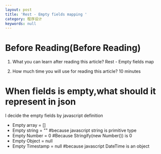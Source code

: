 ```yaml
---
layout: post
title: 'Rest - Empty fields mapping '
category: 程序设计
keywords: null
---
```


# Before Reading(Before Reading)

1.  What you can learn after reading this article? Rest - Empty fields map

2.  How much time you will use for reading this article? 10 minutes

# When fields is empty,what should it represent in json

I decide the empty fields by javascript definition

* Empty array = []
* Empty string = "" #because javascript string is primitive type
* Empty Number = 0 #Because Stringify(new Number()) is 0
* Empty Object = null
* Empty Timestamp = null #because javascript DateTime is an object
